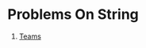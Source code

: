 <h1>Problems On String</h1>

1. [Teams](https://github.com/ParichayGupta/DSA/blob/main/Strings/Teams/teams.md) 
